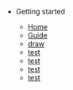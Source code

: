 <!-- docs/_sidebar.md -->

- Getting started

  - [Home](/)
  - [Guide](guide.md)
  - [draw](draw.html)
  - [test](guide.md)
  - [test](guide.md)
  - [test](guide.md)
  - [test](guide.md)
